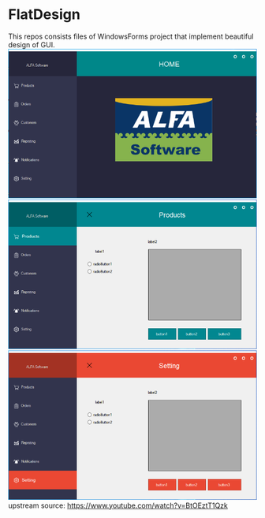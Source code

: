# FlatDesign
This repos consists files of WindowsForms project that implement beautiful design of GUI.
![alt text](readmeFileSource/main.PNG)
![alt text](readmeFileSource/productPage.PNG)
![alt text](readmeFileSource/settingPage.PNG)
upstream source: https://www.youtube.com/watch?v=BtOEztT1Qzk
